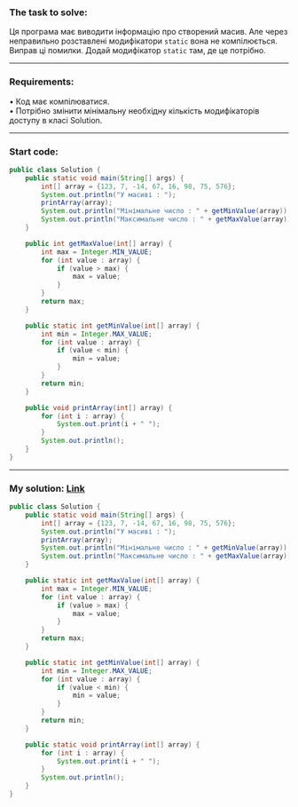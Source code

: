 ### **The task to solve:**  

Ця програма має виводити інформацію про створений масив. Але через неправильно розставлені модифікатори `static` вона не компілюється.  
Виправ ці помилки. Додай модифікатор `static` там, де це потрібно.

---

### **Requirements:**  

• Код має компілюватися.  
• Потрібно змінити мінімальну необхідну кількість модифікаторів доступу в класі Solution.

---

### **Start code:**  

```java
public class Solution {
    public static void main(String[] args) {
        int[] array = {123, 7, -14, 67, 16, 98, 75, 576};
        System.out.println("У масиві : ");
        printArray(array);
        System.out.println("Мінімальне число : " + getMinValue(array));
        System.out.println("Максимальне число : " + getMaxValue(array));
    }

    public int getMaxValue(int[] array) {
        int max = Integer.MIN_VALUE;
        for (int value : array) {
            if (value > max) {
                max = value;
            }
        }
        return max;
    }

    public static int getMinValue(int[] array) {
        int min = Integer.MAX_VALUE;
        for (int value : array) {
            if (value < min) {
                min = value;
            }
        }
        return min;
    }

    public void printArray(int[] array) {
        for (int i : array) {
            System.out.print(i + " ");
        }
        System.out.println();
    }
}
```

---

### **My solution: [Link](./src/Solution.java)**  

```java
public class Solution {
    public static void main(String[] args) {
        int[] array = {123, 7, -14, 67, 16, 98, 75, 576};
        System.out.println("У масиві : ");
        printArray(array);
        System.out.println("Мінімальне число : " + getMinValue(array));
        System.out.println("Максимальне число : " + getMaxValue(array));
    }

    public static int getMaxValue(int[] array) {
        int max = Integer.MIN_VALUE;
        for (int value : array) {
            if (value > max) {
                max = value;
            }
        }
        return max;
    }

    public static int getMinValue(int[] array) {
        int min = Integer.MAX_VALUE;
        for (int value : array) {
            if (value < min) {
                min = value;
            }
        }
        return min;
    }

    public static void printArray(int[] array) {
        for (int i : array) {
            System.out.print(i + " ");
        }
        System.out.println();
    }
}
```
